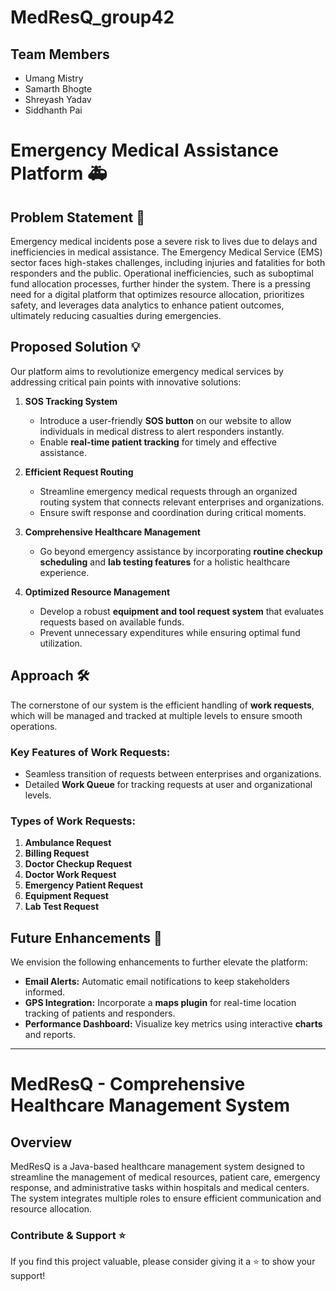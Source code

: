 # MedResQ_group42
 
## Team Members 
- Umang Mistry
- Samarth Bhogte
- Shreyash Yadav
- Siddhanth Pai
 
# Emergency Medical Assistance Platform 🚑
 
## Problem Statement 🚨
Emergency medical incidents pose a severe risk to lives due to delays and inefficiencies in medical assistance. The Emergency Medical Service (EMS) sector faces high-stakes challenges, including injuries and fatalities for both responders and the public. Operational inefficiencies, such as suboptimal fund allocation processes, further hinder the system. There is a pressing need for a digital platform that optimizes resource allocation, prioritizes safety, and leverages data analytics to enhance patient outcomes, ultimately reducing casualties during emergencies.
 
## Proposed Solution 💡
Our platform aims to revolutionize emergency medical services by addressing critical pain points with innovative solutions:
 
1. **SOS Tracking System**  
   - Introduce a user-friendly **SOS button** on our website to allow individuals in medical distress to alert responders instantly.  
   - Enable **real-time patient tracking** for timely and effective assistance.  
 
2. **Efficient Request Routing**  
   - Streamline emergency medical requests through an organized routing system that connects relevant enterprises and organizations.  
   - Ensure swift response and coordination during critical moments.  
 
3. **Comprehensive Healthcare Management**  
   - Go beyond emergency assistance by incorporating **routine checkup scheduling** and **lab testing features** for a holistic healthcare experience.  
 
4. **Optimized Resource Management**  
   - Develop a robust **equipment and tool request system** that evaluates requests based on available funds.  
   - Prevent unnecessary expenditures while ensuring optimal fund utilization.
 
## Approach 🛠️
The cornerstone of our system is the efficient handling of **work requests**, which will be managed and tracked at multiple levels to ensure smooth operations.  
 
### Key Features of Work Requests:
- Seamless transition of requests between enterprises and organizations.  
- Detailed **Work Queue** for tracking requests at user and organizational levels.  
 
### Types of Work Requests:
1. **Ambulance Request**  
2. **Billing Request**  
3. **Doctor Checkup Request**  
4. **Doctor Work Request**  
5. **Emergency Patient Request**  
6. **Equipment Request**  
7. **Lab Test Request**
 
## Future Enhancements 🔮
We envision the following enhancements to further elevate the platform:  
- **Email Alerts:** Automatic email notifications to keep stakeholders informed.  
- **GPS Integration:** Incorporate a **maps plugin** for real-time location tracking of patients and responders.  
- **Performance Dashboard:** Visualize key metrics using interactive **charts** and reports.  
 
---

# MedResQ - Comprehensive Healthcare Management System
 
## Overview
 
MedResQ is a Java-based healthcare management system designed to streamline the management of medical resources, patient care, emergency response, and administrative tasks within hospitals and medical centers. The system integrates multiple roles to ensure efficient communication and resource allocation.
 
### Contribute & Support ⭐
If you find this project valuable, please consider giving it a ⭐ to show your support!
